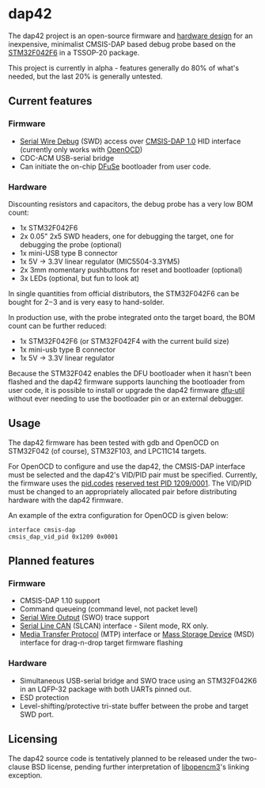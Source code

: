 # dap42
The dap42 project is an open-source firmware and [hardware design](https://github.com/devanlai/dap42-hardware) for an inexpensive, minimalist CMSIS-DAP based debug probe based on the [STM32F042F6](http://www.st.com/web/catalog/mmc/FM141/SC1169/SS1574/LN1823/PF259617) in a TSSOP-20 package.

This project is currently in alpha - features generally do 80% of what's needed, but the last 20% is generally untested.

## Current features
### Firmware
* [Serial Wire Debug](http://www.arm.com/products/system-ip/debug-trace/coresight-soc-components/serial-wire-debug.php) (SWD) access over [CMSIS-DAP 1.0](http://www.arm.com/products/processors/cortex-m/cortex-microcontroller-software-interface-standard.php) HID interface (currently only works with [OpenOCD](http://openocd.org))
* CDC-ACM USB-serial bridge
* Can initiate the on-chip [DFuSe](http://dfu-util.sourceforge.net/dfuse.html) bootloader from user code.

### Hardware
Discounting resistors and capacitors, the debug probe has a very low BOM count:
* 1x STM32F042F6
* 2x 0.05" 2x5 SWD headers, one for debugging the target, one for debugging the probe (optional)
* 1x mini-USB type B connector
* 1x 5V -> 3.3V linear regulator (MIC5504-3.3YM5)
* 2x 3mm momentary pushbuttons for reset and bootloader (optional)
* 3x LEDs (optional, but fun to look at)

In single quantities from official distributors, the STM32F042F6 can be bought for $2-$3 and is very easy to hand-solder.

In production use, with the probe integrated onto the target board, the BOM count can be further reduced:
* 1x STM32F042F6 (or STM32F042F4 with the current build size)
* 1x mini-usb type B connector
* 1x 5V -> 3.3V linear regulator

Because the STM32F042 enables the DFU bootloader when it hasn't been flashed and the dap42 firmware supports launching the bootloader from user code, it is possible to install or upgrade the dap42 firmware [dfu-util](http://dfu-util.sourceforge.net/) without ever needing to use the bootloader pin or an external debugger.

## Usage
The dap42 firmware has been tested with gdb and OpenOCD on STM32F042 (of course), STM32F103, and LPC11C14 targets.

For OpenOCD to configure and use the dap42, the CMSIS-DAP interface must be selected and the dap42's VID/PID pair must be specified.
Currently, the firmware uses the [pid.codes](http://pid.codes/) [reserved test PID 1209/0001](http://pid.codes/1209/0001/).
The VID/PID must be changed to an appropriately allocated pair before distributing hardware with the dap42 firmware.

An example of the extra configuration for OpenOCD is given below:

    interface cmsis-dap
    cmsis_dap_vid_pid 0x1209 0x0001

## Planned features
### Firmware
* CMSIS-DAP 1.10 support
 * Command queueing (command level, not packet level)
 * [Serial Wire Output](http://infocenter.arm.com/help/index.jsp?topic=/com.arm.doc.ddi0314h/Chdfgefg.html) (SWO) trace support
* [Serial Line CAN](http://lxr.free-electrons.com/source/drivers/net/can/slcan.c) (SLCAN) interface - Silent mode, RX only.
* [Media Transfer Protocol](https://en.wikipedia.org/wiki/Media_Transfer_Protocol) (MTP) interface or [Mass Storage Device](https://en.wikipedia.org/wiki/USB_mass_storage_device_class) (MSD) interface for drag-n-drop target firmware flashing

### Hardware
* Simultaneous USB-serial bridge and SWO trace using an STM32F042K6 in an LQFP-32 package with both UARTs pinned out.
* ESD protection
* Level-shifting/protective tri-state buffer between the probe and target SWD port.

## Licensing
The dap42 source code is tentatively planned to be released under the two-clause BSD license, pending further interpretation of [libopencm3](http://libopencm3.org/wiki/Main_Page)'s linking exception.
